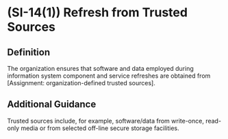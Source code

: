 
# (SI-14(1)) Refresh from Trusted Sources

## Definition

The organization ensures that software and data employed during information system component and service refreshes are obtained from [Assignment: organization-defined trusted sources].

## Additional Guidance

Trusted sources include, for example, software/data from write-once, read-only media or from selected off-line secure storage facilities.
